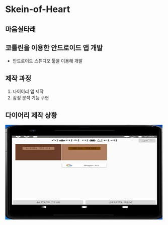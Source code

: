 # Skein-of-Heart
## 마음실타래
## 코틀린을 이용한 안드로이드 앱 개발

* 안드로이드 스튜디오 툴을 이용해 개발

## 제작 과정
1. 다이어리 앱 제작
2. 감정 분석 기능 구현

## 다이어리 제작 상황
<img src="image/메인.JPG" width="500px" height="300px"></img><br/>
